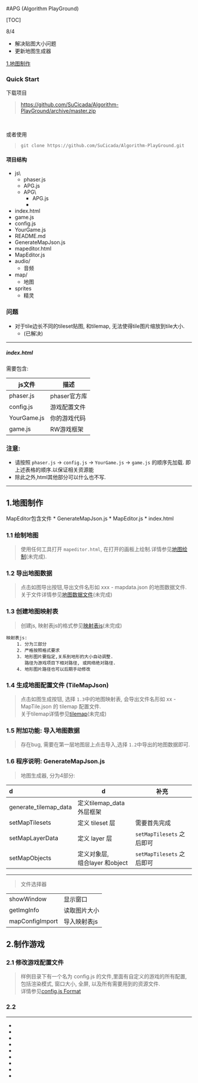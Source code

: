 #APG (Algorithm PlayGround)


[TOC]

8/4
+ 解决贴图大小问题
+ 更新地图生成器

[1.地图制作](#1)


### Quick Start
下载项目 
>https://github.com/SuCicada/Algorithm-PlayGround/archive/master.zip
<br>

或者使用
>`git clone https://github.com/SuCicada/Algorithm-PlayGround.git`

#### 项目结构
* js\
    * phaser.js
    + APG.js
    + APG\
        + APG.js
        + 
* index.html
* game.js
* config.js
* YourGame.js
* README.md
* GenerateMapJson.js
* mapeditor.html
* MapEditor.js
* audio/
    * 音频
* map/
    * 地图
* sprites
    * 精灵


### 问题
+ 对于tile边长不同的tileset贴图, 和tilemap, 无法使得tile图片缩放到tile大小.
    + (已解决)
---
##### index.html
需要包含:

| js文件 | 描述 |
|---|---|
|phaser.js| phaser官方库 |
|config.js| 游戏配置文件 |
|YourGame.js| 你的游戏代码|   
|game.js| RW游戏框架|

### 注意:
* 请按照 `phaser.js` -> `config.js` -> `YourGame.js` -> `game.js` 的顺序先加载. 即上述表格的顺序.以保证相关资源能    
* 除此之外,html其他部分可以什么也不写.

---
### 

<h2 id="1">1.地图制作</h2>
MapEditor包含文件
* GenerateMapJson.js
* MapEditor.js
* index.html

### 1.1 绘制地图

>使用任何工具打开 `mapeditor.html`, 在打开的画板上绘制.详情参见[地图绘制]()(未完成).

### 1.2 导出地图数据
>点击如图导出按钮,导出文件名形如 xxx - mapdata.json 的地图数据文件.
关于文件详情参见[地图数据文件]()(未完成)

### 1.3 创建地图映射表
>创建js, 映射表js的格式参见[映射表js]()(未完成)

    映射表js: 
        1. 分为三部分
        2. 严格按照格式要求
        3. 地形图片要指定,关系到地形的大小自动调整.
           路径为游戏项目下相对路径, 或网络绝对路径.
        4. 地形图片路径也可以后期手动修改

### 1.4 生成地图配置文件 (TileMapJson)

>点击如图生成按钮, 选择 `1.3`中的地图映射表, 会导出文件名形如 xx - MapTile.json 的 tilemap 配置文件. <br>
关于tilemap详情参见[tilemap]()(未完成)

### 1.5 附加功能: 导入地图数据
> 存在bug, 需要在第一层地图层上点击导入,选择 `1.2`中导出的地图数据即可.

### 1.6 程序说明: GenerateMapJson.js
> 地图生成器, 分为4部分:

| d| d| 补充|
| :--- | --- | ---|
|generate_tilemap_data|定义tilemap_data 外层框架|
|setMapTilesets| 定义 tileset 层|需要首先完成
|setMapLayerData| 定义 layer 层| `setMapTilesets` 之后即可
|setMapObjects| 定义对象层,<br> 组合layer 和object | `setMapTilesets` 之后即可
---

>文件选择器

|||
| --- | ---|
|showWindow| 显示窗口
|getImgInfo| 读取图片大小|
|mapConfigImport|导入映射表js|


## 2.制作游戏 
### 2.1 修改游戏配置文件
>样例目录下有一个名为 config.js 的文件,里面有自定义的游戏的所有配置,包括渲染模式, 窗口大小, 全屏, 以及所有需要用到的资源文件. <br>
详情参见[config.js Format]()

### 2.2 
>

-----
-
-
-
-
-
-
-
-
-
